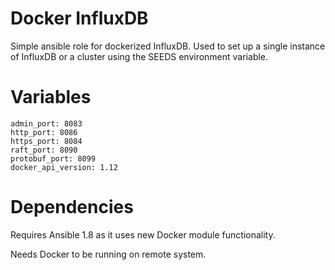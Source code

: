 Docker InfluxDB
===============

Simple ansible role for dockerized InfluxDB. Used to set up a single instance of InfluxDB or a cluster using the SEEDS environment variable.

Variables
=========

```
admin_port: 8083
http_port: 8086
https_port: 8084
raft_port: 8090
protobuf_port: 8099
docker_api_version: 1.12
```

Dependencies
============

Requires Ansible 1.8 as it uses new Docker module functionality.

Needs Docker to be running on remote system.